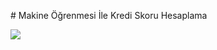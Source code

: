 # Makine Öğrenmesi İle Kredi Skoru Hesaplama

[<img src="![EkranKayd2024-07-1523 19 13-ezgif com-video-to-gif-converter](https://github.com/user-attachments/assets/6bdcae07-2e6c-454c-b98a-c114c63caeb7)
" width="auto">](https://github.com/Yarkin02/bank-credit-score-streamlit/blob/main/app.gif)

